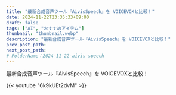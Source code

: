 ```yaml
---
title: "最新合成音声ツール『AivisSpeech』を VOICEVOXと比較！"
date: 2024-11-22T23:35:33+09:00
draft: false
tags: ["AI", "おすすめアイテム"]
thumbnail: "thumbnail.webp"
description: "最新合成音声ツール『AivisSpeech』を VOICEVOXと比較！"
prev_post_path:
next_post_path:
# FolderName：2024-11-22-aivis-speech
---
```


最新合成音声ツール『AivisSpeech』を VOICEVOXと比較！

{{< youtube "6k9kUEt2dvM" >}}

